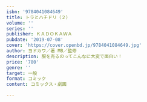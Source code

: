 ```yaml
---
isbn: '9784041084649'
title: トラとハチドリ（２）
volume: ''
series: ''
publisher: ＫＡＤＯＫＡＷＡ
pubdate: '2019-07-08'
cover: 'https://cover.openbd.jp/9784041084649.jpg'
author: ヨドカワ／著 MB／監修
description: 服を売るのってこんなに大変で面白い！
price: '780'
genre: ''
target: 一般
format: コミック
content: コミックス・劇画

---
```

